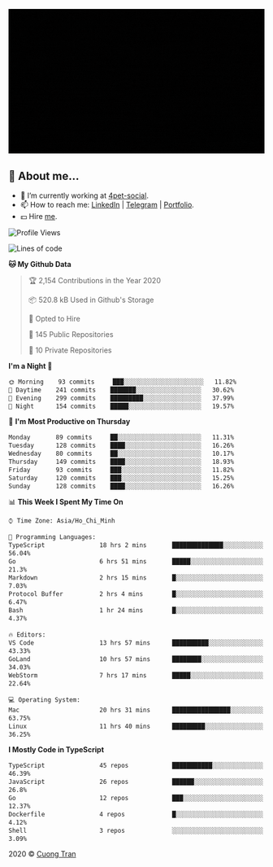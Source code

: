 ![banner](https://raw.githubusercontent.com/103cuong/103cuong/master/banner.gif)

## 🦄 About me...

- 🚀 I’m currently working at [4pet-social](https://github.com/4pet-social).
- 📫 How to reach me: [LinkedIn](https://linkedin.com/in/103cuong) | [Telegram](https://t.me/cuong103) | [Portfolio](https://103cuong.github.io/).
- 💵 Hire [me](mailto:103cuong@gmail.com).

<!--START_SECTION:waka-->
![Profile Views](http://img.shields.io/badge/Profile%20Views-81-blue)

![Lines of code](https://img.shields.io/badge/From%20Hello%20World%20I%27ve%20Written-17.6%20million%20lines%20of%20code-blue)

**🐱 My Github Data** 

> 🏆 2,154 Contributions in the Year 2020
 > 
> 📦 520.8 kB Used in Github's Storage 
 > 
> 💼 Opted to Hire
 > 
> 📜 145 Public Repositories
 > 
> 🔑 10 Private Repositories 

**I'm a Night 🦉** 

```text
🌞 Morning    93 commits     ███░░░░░░░░░░░░░░░░░░░░░░   11.82% 
🌆 Daytime    241 commits    ███████░░░░░░░░░░░░░░░░░░   30.62% 
🌃 Evening    299 commits    █████████░░░░░░░░░░░░░░░░   37.99% 
🌙 Night      154 commits    █████░░░░░░░░░░░░░░░░░░░░   19.57%

```
📅 **I'm Most Productive on Thursday** 

```text
Monday       89 commits     ██░░░░░░░░░░░░░░░░░░░░░░░   11.31% 
Tuesday      128 commits    ████░░░░░░░░░░░░░░░░░░░░░   16.26% 
Wednesday    80 commits     ██░░░░░░░░░░░░░░░░░░░░░░░   10.17% 
Thursday     149 commits    ████░░░░░░░░░░░░░░░░░░░░░   18.93% 
Friday       93 commits     ███░░░░░░░░░░░░░░░░░░░░░░   11.82% 
Saturday     120 commits    ███░░░░░░░░░░░░░░░░░░░░░░   15.25% 
Sunday       128 commits    ████░░░░░░░░░░░░░░░░░░░░░   16.26%

```


📊 **This Week I Spent My Time On** 

```text
⌚︎ Time Zone: Asia/Ho_Chi_Minh

💬 Programming Languages: 
TypeScript               18 hrs 2 mins       ██████████████░░░░░░░░░░░   56.04% 
Go                       6 hrs 51 mins       █████░░░░░░░░░░░░░░░░░░░░   21.3% 
Markdown                 2 hrs 15 mins       █░░░░░░░░░░░░░░░░░░░░░░░░   7.03% 
Protocol Buffer          2 hrs 4 mins        █░░░░░░░░░░░░░░░░░░░░░░░░   6.47% 
Bash                     1 hr 24 mins        █░░░░░░░░░░░░░░░░░░░░░░░░   4.37%

🔥 Editors: 
VS Code                  13 hrs 57 mins      ██████████░░░░░░░░░░░░░░░   43.33% 
GoLand                   10 hrs 57 mins      ████████░░░░░░░░░░░░░░░░░   34.03% 
WebStorm                 7 hrs 17 mins       █████░░░░░░░░░░░░░░░░░░░░   22.64%

💻 Operating System: 
Mac                      20 hrs 31 mins      ████████████████░░░░░░░░░   63.75% 
Linux                    11 hrs 40 mins      █████████░░░░░░░░░░░░░░░░   36.25%

```

**I Mostly Code in TypeScript** 

```text
TypeScript               45 repos            ███████████░░░░░░░░░░░░░░   46.39% 
JavaScript               26 repos            ██████░░░░░░░░░░░░░░░░░░░   26.8% 
Go                       12 repos            ███░░░░░░░░░░░░░░░░░░░░░░   12.37% 
Dockerfile               4 repos             █░░░░░░░░░░░░░░░░░░░░░░░░   4.12% 
Shell                    3 repos             ░░░░░░░░░░░░░░░░░░░░░░░░░   3.09%

```



<!--END_SECTION:waka-->

2020 © [Cuong Tran](https://github.com/103cuong)
